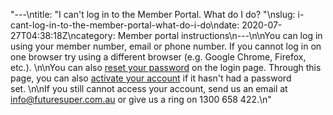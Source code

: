 "---\ntitle: \"I can't log in to the Member Portal. What do I do? \"\nslug: i-cant-log-in-to-the-member-portal-what-do-i-do\ndate: 2020-07-27T04:38:18Z\ncategory: Member portal instructions\n---\n\nYou can log in using your member number, email or phone number. If you cannot log in on one browser try using a different browser (e.g. Google Chrome, Firefox, etc.). \n\nYou can also [reset your password](https://portal.myfuturesuper.com.au/member/reset_1) on the login page. Through this page, you can also [activate your account](https://portal.myfuturesuper.com.au/member/activate_1) if it hasn't had a password set. \n\nIf you still cannot access your account, send us an email at [info@futuresuper.com.au](mailto:info@futuresuper.com.au) or give us a ring on 1300 658 422.\n"